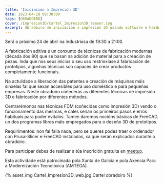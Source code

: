 ```yaml
---
title: 'Iniciación a Impresión 3D'
date: 2023-04-18 09:30:00
tags: [OBRADOIRO]
cover: /Impresion3D/Cartel_Impresion3D_teaser.jpg
excerpt: Obradoiro de iniciación a impresión 3D usando software e hardware libre.
---
```


Será o próximo 24 de abril na Industriosa de 19:30 a 21:00.

A fabricación aditiva é un conxunto de técnicas de fabricación modernas (década dos 80) que se basan na adición de material para a creación de pezas. Inda que nos seus inicios o seu uso restrinxíase á fabricación de prototipos, algunhas técnicas son capaces de crear productos completamente funcionais.

Na actulidade a liberación das patentes e creación de máquinas máis sinxelas fai que sexan accesibles para uso doméstico e para pequeñas empresas. Neste obradoiro coñecerás as diferentes técnicas de impresión 3D e fabricación por diferentes métodos.

Centrarémonos nas técnicas FDM (coñecidas como impresión 3D) vendo o funcionamento das mesmas, e cales serían os primeiros pasos e erros habituais para poder evitalos. Tamen daremos nocións básicas de FreeCAD, un dos programas libres máis empregados para o deseño 3D de prototipos.

Requirimentos: non fai falla nada, pero se queres podes traer o ordenador con Prusa-Slicer e FreeCAD instalados, xa que serán explicados durante o obradoiro.

Para participar debes de realizar a túa inscrición gratuita en [meetup](https://www.meetup.com/es-ES/aindustriosa/events/292976563/).

Esta actividade está patrocinada pola Xunta de Galicia e pola Axencia Para a Modernización Tecnolóxica (AMTEGA).


{% asset_img Cartel_Impresion3D_web.jpg Cartel obradoiro %}

